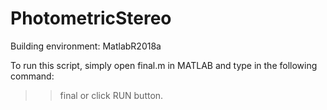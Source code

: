 # PhotometricStereo

Building environment: MatlabR2018a

To run this script, simply open final.m in MATLAB and type in the following command:
>> final
or click RUN button.

